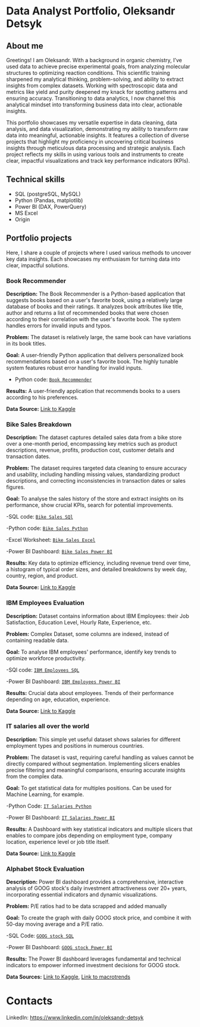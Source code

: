 # Data Analyst Portfolio, Oleksandr Detsyk
## About me
Greetings! 
I am Oleksandr. With a background in organic chemistry, I’ve used data to achieve precise experimental goals, from analyzing molecular structures to optimizing reaction conditions. This scientific training sharpened my analytical thinking, problem-solving, and ability to extract insights from complex datasets. Working with spectroscopic data and metrics like yield and purity deepened my knack for spotting patterns and ensuring accuracy. Transitioning to data analytics, I now channel this analytical mindset into transforming business data into clear, actionable insights.

This portfolio showcases my versatile expertise in data cleaning, data analysis, and data visualization, demonstrating my ability to transform raw data into meaningful, actionable insights. It features a collection of diverse projects that highlight my proficiency in uncovering critical business insights through meticulous data processing and strategic analysis. 
Each project reflects my skills in using various tools and instruments to create clear, impactful visualizations and track key performance indicators (KPIs).

## Technical skills
- SQL (postgreSQL, MySQL)
- Python (Pandas, matplotlib)
- Power BI (DAX, PowerQuery)
- MS Excel
- Origin

## Portfolio projects
Here, I share a couple of projects where I used various methods to uncover key data insights. Each showcases my enthusiasm for turning data into clear, impactful solutions.

### Book Recommender
  **Description:** The Book Recommender is a Python-based application that suggests books based on a user's favorite book, using a relatively large database of books and their ratings. It analyzes book attributes like title, author and returns a list of recommended books that were chosen according to their correlation with the user's favorite book. The system handles errors for invalid inputs and typos.
   
   **Problem:** The dataset is relatively large, the same book can have variations in its book titles.

   **Goal:** A user-friendly Python application that delivers personalized book recommendations based on a user's favorite book. The highly tunable system features robust error handling for invalid inputs.

   - Python code: [`Book Recommender`](https://github.com/SashaD826/Portfolio/blob/main/book_recommender2.ipynb)
   
   **Results:** A user-friendly application that recommends books to a users according to his preferences.
   
   **Data Source:** [Link to Kaggle](https://www.kaggle.com/datasets/arashnic/book-recommendation-dataset?select=Ratings.csv)
### Bike Sales Breakdown
  **Description:** The dataset captures detailed sales data from a bike store over a one-month period, encompassing key metrics such as product descriptions, revenue, profits, production cost, customer details and transaction dates.
  
  **Problem:** The dataset requires targeted data cleaning to ensure accuracy and usability, including handling missing values, standardizing product descriptions, and correcting inconsistencies in transaction dates or sales figures. 
  
  **Goal:** To analyse the sales history of the store and extract insights on its performance, show crucial KPIs, search for potential improvements.
  
  -SQL code: [`Bike Sales SQl`](https://github.com/SashaD826/Portfolio/blob/main/bike_sales_mysql.sql)
  
  -Python code: [`Bike Sales Python`](https://github.com/SashaD826/Portfolio/blob/main/bike_sales.ipynb)
  
  -Excel Worksheet: [`Bike Sales Excel`](https://github.com/SashaD826/Portfolio/blob/main/bike_sales_data.xlsx)
  
  -Power BI Dashboard: [`Bike Sales Power BI`](https://github.com/SashaD826/Portfolio/blob/main/bike_sales_bi.pbix)

  **Results:** Key data to optimize efficiency, including revenue trend over time, a histogram of typical order sizes, and detailed breakdowns by week day, country, region, and product.

  **Data Source:** [Link to Kaggle](https://www.kaggle.com/datasets/ratnarohith/uncleaned-bike-sales-data/data)
 ### IBM Employees Evaluation
  **Description:** Dataset contains information about IBM Employees: their Job Satisfaction, Education Level, Hourly Rate, Experience, etc.

  **Problem:** Complex Dataset, some columns are indexed, instead of containing readable data.

  **Goal:** To analyse IBM employees' performance, identify key trends to optimize workforce productivity.

  -SQl code: [`IBM Employees SQL`](https://github.com/SashaD826/Portfolio/blob/main/ibm_employees_mysql.sql)

  -Power BI Dashboard: [`IBM Employees Power BI`](https://github.com/SashaD826/Portfolio/blob/main/ibm_employees_bi.pbix)

  **Results:** Crucial data about employees. Trends of their performance depending on age, education, experience.
  
  **Data Source:** [Link to Kaggle](https://www.kaggle.com/datasets/pavansubhasht/ibm-hr-analytics-attrition-dataset)
 ### IT salaries all over the world
  **Description:** This simple yet useful dataset shows salaries for different employment types and positions in numerous countries.

  **Problem:** The dataset is vast, requiring careful handling as values cannot be directly compared without segmentation. Implementing slicers enables precise filtering and meaningful comparisons, ensuring accurate insights from the complex data.

  **Goal:** To get statistical data for multiples positions. Can be used for Machine Learning, for example.

  -Python Code: [`IT Salaries Python`](https://github.com/SashaD826/Portfolio/blob/main/it_salaries.ipynb)

  -Power BI Dashboard: [`IT Salaries Power BI`](https://github.com/SashaD826/Portfolio/blob/main/it_salaries_bi.pbix)

  **Results:** A Dashboard with key statistical indicators and multiple slicers that enables to compare jobs depending on employment type, company location, experience level or job title itself.
  
  **Data Source:** [Link to Kaggle](https://www.kaggle.com/datasets/saurabhbadole/latest-data-science-job-salaries-2024)
   ### Alphabet Stock Evaluation
  **Description:** Power BI dashboard provides a comprehensive, interactive analysis of GOOG stock's daily investment attractiveness over 20+ years, incorporating essential indicators and dynamic visualizations.

  **Problem:** P/E ratios had to be data scrapped and added manually

  **Goal:** To create the graph with daily GOOG stock price, and combine it with 50-day moving average and a P/E ratio.

  -SQL Code: [`GOOG stock SQL`](https://github.com/SashaD826/Portfolio/blob/main/goog_stock_postgres.sql)

  -Power BI Dashboard: [`GOOG stock Power BI`](https://github.com/SashaD826/Portfolio/blob/main/goog_stock_bi.pbix)

  **Results:** The Power BI dashboard leverages fundamental and technical indicators to empower informed investment decisions for GOOG stock.

  **Data Sources:** [Link to Kaggle](https://www.kaggle.com/datasets/henryshan/google-stock-price), [Link to macrotrends](https://www.macrotrends.net/stocks/charts/GOOG/alphabet/pe-ratio)
# Contacts
LinkedIn: https://www.linkedin.com/in/oleksandr-detsyk

